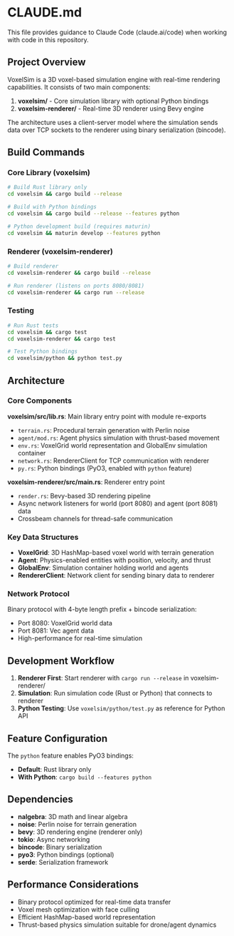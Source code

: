 # CLAUDE.md

This file provides guidance to Claude Code (claude.ai/code) when working with code in this repository.

## Project Overview

VoxelSim is a 3D voxel-based simulation engine with real-time rendering capabilities. It consists of two main components:

1. **voxelsim/** - Core simulation library with optional Python bindings
2. **voxelsim-renderer/** - Real-time 3D renderer using Bevy engine

The architecture uses a client-server model where the simulation sends data over TCP sockets to the renderer using binary serialization (bincode).

## Build Commands

### Core Library (voxelsim)
```bash
# Build Rust library only
cd voxelsim && cargo build --release

# Build with Python bindings
cd voxelsim && cargo build --release --features python

# Python development build (requires maturin)
cd voxelsim && maturin develop --features python
```

### Renderer (voxelsim-renderer)
```bash
# Build renderer
cd voxelsim-renderer && cargo build --release

# Run renderer (listens on ports 8080/8081)
cd voxelsim-renderer && cargo run --release
```

### Testing
```bash
# Run Rust tests
cd voxelsim && cargo test
cd voxelsim-renderer && cargo test

# Test Python bindings
cd voxelsim/python && python test.py
```

## Architecture

### Core Components

**voxelsim/src/lib.rs**: Main library entry point with module re-exports
- `terrain.rs`: Procedural terrain generation with Perlin noise
- `agent/mod.rs`: Agent physics simulation with thrust-based movement
- `env.rs`: VoxelGrid world representation and GlobalEnv simulation container
- `network.rs`: RendererClient for TCP communication with renderer
- `py.rs`: Python bindings (PyO3, enabled with `python` feature)

**voxelsim-renderer/src/main.rs**: Renderer entry point
- `render.rs`: Bevy-based 3D rendering pipeline
- Async network listeners for world (port 8080) and agent (port 8081) data
- Crossbeam channels for thread-safe communication

### Key Data Structures

- **VoxelGrid**: 3D HashMap-based voxel world with terrain generation
- **Agent**: Physics-enabled entities with position, velocity, and thrust
- **GlobalEnv**: Simulation container holding world and agents
- **RendererClient**: Network client for sending binary data to renderer

### Network Protocol

Binary protocol with 4-byte length prefix + bincode serialization:
- Port 8080: VoxelGrid world data
- Port 8081: Vec<Agent> agent data
- High-performance for real-time simulation

## Development Workflow

1. **Renderer First**: Start renderer with `cargo run --release` in voxelsim-renderer/
2. **Simulation**: Run simulation code (Rust or Python) that connects to renderer
3. **Python Testing**: Use `voxelsim/python/test.py` as reference for Python API

## Feature Configuration

The `python` feature enables PyO3 bindings:
- **Default**: Rust library only
- **With Python**: `cargo build --features python`

## Dependencies

- **nalgebra**: 3D math and linear algebra
- **noise**: Perlin noise for terrain generation
- **bevy**: 3D rendering engine (renderer only)
- **tokio**: Async networking
- **bincode**: Binary serialization
- **pyo3**: Python bindings (optional)
- **serde**: Serialization framework

## Performance Considerations

- Binary protocol optimized for real-time data transfer
- Voxel mesh optimization with face culling
- Efficient HashMap-based world representation
- Thrust-based physics simulation suitable for drone/agent dynamics